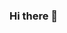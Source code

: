 ### Hi there 👋

<!--
**utkarsh-dubey/utkarsh-dubey** is a ✨ _special_ ✨ repository because its `README.md` (this file) appears on your GitHub profile.

Here are some ideas to get you started:

- 🔭 I’m currently working on ...
🌱 I’m currently learning Node.js
- 👯 I’m looking to collaborate on anything
- 🤔 I’m looking for help with ...
💬 Ask me about anything.
📫 How to reach me: [LinkedIn](https://www.linkedin.com/in/utkarsh2504/)
- 😄 Pronouns: ...
- ⚡ Fun fact: ...
-->
